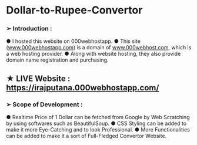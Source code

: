 # Dollar-to-Rupee-Convertor

### ➢	Introduction :
● I hosted this website on 000webhostapp.
● This site (www.000webhostapp.com) is a domain of www.000webhost.com, which is a web hosting provider.
● Along with website hosting, they also provide domain name registration and purchasing.

## ★	LIVE Website : https://irajputana.000webhostapp.com/

### ➢	Scope of Development :
●	Realtime Price of 1 Dollar can be fetched from Google by Web Scratching by using softwares such as BeautifulSoup.
●	CSS Styling can be added to make it more Eye-Catching and to look Professional.
●	More Functionalities can be added to make it a sort of Full-Fledged Convertor Website.
